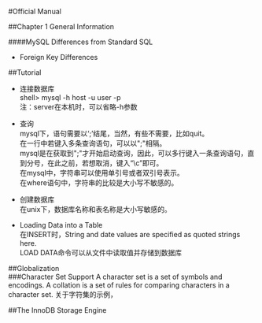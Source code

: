 #Official Manual  

##Chapter 1 General Information

####MySQL Differences from Standard SQL  

* Foreign Key Differences  
	

##Tutorial  

* 连接数据库  
shell> mysql -h host -u user -p  
注：server在本机时，可以省略-h参数

* 查询  
	mysql下，语句需要以‘;’结尾，当然，有些不需要，比如quit。  
	在一行中若键入多条查询语句，可以以";"相隔。  
	mysql是在获取到";"才开始启动查询，因此，可以多行键入一条查询语句，直到分号，在此之前，若想取消，键入“\c”即可。  
	在mysql中，字符串可以使用单引号或者双引号表示。  
	在where语句中，字符串的比较是大小写不敏感的。

* 创建数据库  
	在unix下，数据库名称和表名称是大小写敏感的。  

* Loading Data into a Table  
	在INSERT时，String and date values are specified as quoted strings here.   
	LOAD DATA命令可以从文件中读取值并存储到数据库

##Globalization  
###Character Set Support
A character set is a set of symbols and encodings. A collation is a set of rules for comparing characters in a character set. 
关于字符集的示例，


##The InnoDB Storage Engine  
